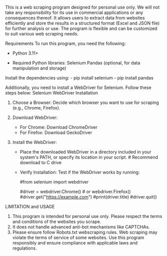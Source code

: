 This is a web scraping program designed for personal use only. We will not take any responsibility for its use in commercial applications or any consequences thereof.
It allows users to extract data from websites efficiently and store the results in a structured format (Excel and JSON file) for further analysis or use. 
The program is flexible and can be customized to suit various web scraping needs.

Requirements
To run this program, you need the following:

- Python 3.11+

- Required Python libraries:
    Selenium
    Pandas (optional, for data manipulation and storage)

Install the dependencies using:
    - pip install selenium
    - pip install pandas



Additionally, you need to install a WebDriver for Selenium. Follow these steps below:
Selenium WebDriver Installation

1. Choose a Browser: Decide which browser you want to use for scraping (e.g., Chrome, Firefox).

2. Download WebDriver:
      - For Chrome: Download ChromeDriver
      - For Firefox: Download GeckoDriver

3. Install the WebDriver:
      - Place the downloaded WebDriver in a directory included in your system's PATH, or specify its location in your script. # Recommend download to C drive
      - Verify Installation: Test if the WebDriver works by running:

        #from selenium import webdriver 
 
        #driver = webdriver.Chrome()  # or webdriver.Firefox() 
        #driver.get("https://example.com") 
        #print(driver.title) 
        #driver.quit() 



LIMITATION and USAGE
1. This program is intended for personal use only. Please respect the terms and conditions of the websites you scrape.
2. It does not handle advanced anti-bot mechanisms like CAPTCHAs.
3. Please ensure follow Robots.txt webscraping rules. Web scraping may violate the terms of service of some websites. Use this program responsibly and ensure compliance with applicable laws and regulations.
